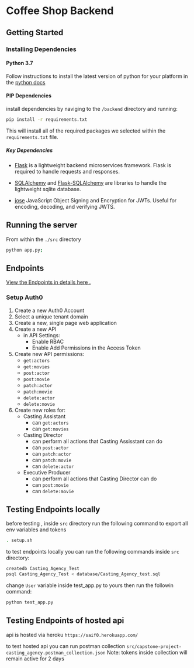 # Coffee Shop Backend

## Getting Started

### Installing Dependencies

#### Python 3.7

Follow instructions to install the latest version of python for your platform in the [python docs](https://docs.python.org/3/using/unix.html#getting-and-installing-the-latest-version-of-python)


#### PIP Dependencies

install dependencies by naviging to the `/backend` directory and running:

```bash
pip install -r requirements.txt
```

This will install all of the required packages we selected within the `requirements.txt` file.

##### Key Dependencies

- [Flask](http://flask.pocoo.org/)  is a lightweight backend microservices framework. Flask is required to handle requests and responses.

- [SQLAlchemy](https://www.sqlalchemy.org/) and [Flask-SQLAlchemy](https://flask-sqlalchemy.palletsprojects.com/en/2.x/) are libraries to handle the lightweight sqlite database.

- [jose](https://python-jose.readthedocs.io/en/latest/) JavaScript Object Signing and Encryption for JWTs. Useful for encoding, decoding, and verifying JWTS.

## Running the server

From within the `./src` directory 

```bash
python app.py;
```
## Endpoints 
[View the Endpoints in details here .](./Saif0_Endpoints.md)


### Setup Auth0

1. Create a new Auth0 Account
2. Select a unique tenant domain
3. Create a new, single page web application
4. Create a new API
    - in API Settings:
        - Enable RBAC
        - Enable Add Permissions in the Access Token
5. Create new API permissions:
    - `get:actors`
    - `get:movies`
    - `post:actor`
    - `post:movie`
    - `patch:actor`
    - `patch:movie`
    - `delete:actor`
    - `delete:movie`
6. Create new roles for:
    - Casting Assistant
        - can `get:actors`
        - can `get:movies`
    - Casting Director
        - can perform all actions that Casting Assisstant can do
        - can `post:actor`
        - can `patch:actor`
        - can `patch:movie`
        - can `delete:actor`
    - Executive Producer
        - can perform all actions that Casting Director can do
        - can `post:movie`
        - can `delete:movie`     

## Testing Endpoints locally

before testing , inside `src` directory run the following command to export all env variables and tokens
```bash
. setup.sh

```

to test endpoints locally you can run the following commands inside `src` directory:

```bash
createdb Casting_Agency_Test
psql Casting_Agency_Test < database/Casting_Agency_test.sql 
```

change `User` variable inside test_app.py to yours then run the followin command:

```bash
python test_app.py
```

## Testing Endpoints of hosted api

api is hosted via heroku `https://saif0.herokuapp.com/`

to test hosted api you can run postman collection `src/capstone-project-casting_agency.postman_collection.json`
Note: tokens inside collection will remain active for 2 days

